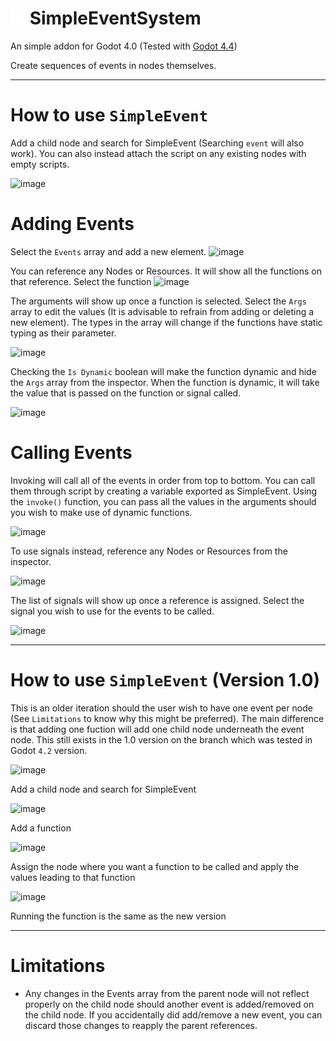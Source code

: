 # <img src="addons/simple_event_system/listener_icon.png" width="24" height="24"> SimpleEventSystem
An simple addon for Godot 4.0 (Tested with [Godot 4.4](https://godotengine.org/download/archive/4.4-stable/))

Create sequences of events in nodes themselves.

---

# How to use `SimpleEvent`
Add a child node and search for SimpleEvent (Searching `event` will also work). You can also instead attach the script on any existing nodes with empty scripts.

![image](https://github.com/user-attachments/assets/cfe8c29b-7b62-41c2-bada-9e99ebc47f53)

# Adding Events
Select the `Events` array and add a new element.
![image](https://github.com/user-attachments/assets/1024e85b-b087-4fad-944d-d3d38b338c9f)

You can reference any Nodes or Resources. It will show all the functions on that reference. Select the function
![image](https://github.com/user-attachments/assets/8b86031f-7776-4588-b5ba-40e54b18a1ae)

The arguments will show up once a function is selected. Select the `Args` array to edit the values (It is advisable to refrain from adding or deleting a new element). The types in the array will change if the functions have static typing as their parameter.

![image](https://github.com/user-attachments/assets/e60daf53-e5c5-4708-a9a3-9a203c840718)

Checking the `Is Dynamic` boolean will make the function dynamic and hide the `Args` array from the inspector. When the function is dynamic, it will take the value that is passed on the function or signal called.

![image](https://github.com/user-attachments/assets/dade42b8-fa3f-4b27-bb1d-564f746bc963)

# Calling Events
Invoking will call all of the events in order from top to bottom. You can call them through script by creating a variable exported as SimpleEvent. Using the `invoke()` function, you can pass all the values in the arguments should you wish to make use of dynamic functions.

![image](https://github.com/user-attachments/assets/7cced1e3-9ebd-45d5-bcd4-46a5c192101e)

To use signals instead, reference any Nodes or Resources from the inspector.

![image](https://github.com/user-attachments/assets/abd6edf3-3acc-4f33-b790-3273fdf8e744)

The list of signals will show up once a reference is assigned. Select the signal you wish to use for the events to be called.

![image](https://github.com/user-attachments/assets/47eef6a2-175e-4098-8824-c5800891365e)


---

# How to use `SimpleEvent` (Version 1.0)
This is an older iteration should the user wish to have one event per node (See `Limitations` to know why this might be preferred). The main difference is that adding one fuction will add one child node underneath the event node. This still exists in the 1.0 version on the branch which was tested in Godot `4.2` version.

![image](https://github.com/GramuByto/GodotSimpleEventSystem/assets/64369270/33180ca8-e3e8-43a5-90bd-0cf225601c1d)

Add a child node and search for SimpleEvent

![image](https://github.com/GramuByto/GodotSimpleEventSystem/assets/64369270/7a0d67f3-519c-4ce4-8917-a33468b5500b)

Add a function

![image](https://github.com/GramuByto/GodotSimpleEventSystem/assets/64369270/b095c879-a6a8-4f89-b7a3-fbf6905394bc)

Assign the node where you want a function to be called and apply the values leading to that function

![image](https://github.com/GramuByto/GodotSimpleEventSystem/assets/64369270/3f04e39b-307f-4506-b6c3-8542e1539d0b)

Running the function is the same as the new version


---

# Limitations
- Any changes in the Events array from the parent node will not reflect properly on the child node should another event is added/removed on the child node. If you accidentally did add/remove a new event, you can discard those changes to reapply the parent references.
